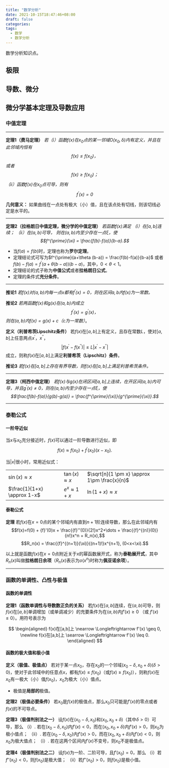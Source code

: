 ```yaml
---
title: "数学分析"
date: 2021-10-15T18:47:46+08:00
draft: false
categories: 
tags: 
  - 数学
  - 数学分析
---
```


数学分析知识点。
<!--more-->

## 极限

## 导数、微分

## 微分学基本定理及导数应用

### 中值定理

---
**定理1（费马定理）**
 *若（i）函数$f(x)$在$x_0$点的某一邻域$O(x_0,\delta)$内有定义，并且在此邻域内恒有*
 *$$f(x) \leq f(x_0)，$$*
 *或者 $$f(x) \geq f(x_0)；$$*
 *（ii）函数$f(x)$在$x_0$点可导，则有*
 *$$f^{\prime}(x)=0$$*

**几何意义：** 如果曲线在一点处有极大（小）值，且在该点处有切线，则该切线必定是水平的。

---
**定理2（拉格朗日中值定理，微分学的中值定理）**
 *若函数$f(x)$满足*
 *（i）在$[a,b]$连续；*
 *（ii）在$(a,b)$可导，*
 *则在$(a,b)$内至少存在一点$\xi$，使*
 *$$f^{\prime}(\xi) = \frac{f(b)-f(a)}{b-a}.$$*

  - 当$f(a)=f(b)$时，定理也称为**罗尔定理**。
  - 定理结论式可写为$f^{\prime}(a+\theta (b-a)) = \frac{f(b)-f(a)}{b-a}$ 或者$f(b)-f(a) = f^{\prime}(a+\theta (b-a)) (b-a)$，其中，$0<\theta<1$。
  - 定理结论的式子称为**中值公式**或者**拉格朗日公式**。
  - 定理的条件式**充分条件**。

---
**推论1**
*若$f(x)$对$(a,b)$内每一点$x$都有$f^{\prime}(x)=0$，则在区间$a,b$内$f(x)$为一常数。*

**推论2**
*若两函数$f(x)$和$g(x)$在$(a,b)$内成立*
*$$f^{\prime}(x) = g^{\prime}(x)，$$*
*则在$(a,b)$内$f(x)=g(x)+c$（$c$为一常数）*。

**定义（利普希茨Lipschitz条件）**
 若$f(x)$在$[a,b]$上有定义，且存在常数$L$，使对$[a,b]$上任意两点$x^{\prime}$，$x^{\prime\prime}$，
 $$|f(x^{\prime}-f(x^{\prime\prime})| \leq L|x^{\prime}-x^{\prime\prime}|$$
 成立，则称$f(x)$在$[a,b]$上满足**利普希茨（Lipschitz）条件**。

 **推论3**
 *若$f(x)$在$[a,b]$上存在有界导数，则$f(x)$在$[a,b]$上满足利普希茨条件。*

 ---
 **定理3（柯西中值定理）**
 *若$f(x)$与$g(x)$在闭区间$[a,b]$上连续，在开区间$(a,b)$内可导，并且$g^{\prime}(x) \neq 0$，则在$(a,b)$内至少存在一点$\xi$，使*
 *$$\frac{f(b)-f(a)}{g(b)-g(a)} = \frac{f^{\prime}(\xi)}{g^{\prime}(\xi)}.$$*

---
### 泰勒公式

#### 一阶导近似

当$x$与$x_0$充分接近时，$f(x)$可以通过一阶导数进行近似，即
$$f(x) \approx f(x_0) + f^{\prime}(x_0)(x-x_0).$$

当$|x|$很小时，常用近似式：

||||
|-|-|-|
| $\sin(x) \approx x$ | $\tan(x) \approx x$ | $\sqrt[n]{1 \pm x} \approx 1\pm \frac{x}{n}$ |
| $\frac{1}{1+x} \approx 1-x$ | $e^x \approx 1+x$ | $\ln (1+x) \approx x$ |

#### 泰勒公式

**定理**
若$f(x)$在$x=0$点的某个邻域内有直到$n+1$阶连续导数，那么在此邻域内有
$$f(x)=f(0) + {f}'(0)x + \frac{{f}''(0)}{2!}x^2+\dots + \frac{{f}^{(n)}(0)}{n!}x^n + R_n(x),$$
$$R_n(x) = \frac{{f}^{(n+1)}(\xi)}{(n+1)!}x^{n+1}, (0<x<\xi).$$

以上就是函数$f(x)$在$x=0$点附近关于$x$的幂函数展开式，称为**泰勒展开式**，其中$R_n(x)$叫做**拉格朗日余项**（$R_n(x)$表示为$o(x^n)$时称为**佩亚诺余项**）。

---
### 函数的单调性、凸性与极值

#### 函数的单调性

**定理1（函数单调性与导数数正负的关系）**
若$f(x)$在$[a,b]$连续，在$(a,b)$可导，则$f(x)$在$[a,b]$单调增加（或单调减少）的充要条件为在$(a,b)$内$f'(x) \geq 0$ （或 $f'(x) \leq 0$）。用符号表示为

$$
\begin{aligned}
f(x)在[a,b]上 \nearrow \Longleftrightarrow f'(x) \geq 0, \newline
f(x)在[a,b]上 \searrow \Longleftrightarrow f'(x) \leq 0.
\end{aligned}
$$

#### 函数的极大值和极小值

**定义（极值、极值点）**
若对于某一点$x_0$，存在$x_0$的一个邻域$(x_0-\delta, x_0+\delta)(\delta>0)$，使对于此邻域中的任意点$x$，都有$f(x) \leq f(x_0)$（或$f(x) \geq f(x_0)$），则称$f(x)$在$x_0$有一极大（小）值$f(x_0)$，$x_0$为极大（小）值点。

- 极值是**局部的**极值。

**定理2（极值必要条件）**
若$x_0$是$f(x)$的极值点，那么$x_0$只可能是$f'(x)$的零点或者$f(x)$的不可导点。

**定理3（极值判别法之一）**
设$f(x)$在$(x_0-\delta,x_0)$和$(x_0,x_0+\delta)$（其中$\delta>0$）可导，那么
（i）. 若在$(x_0-\delta,x_0)$内$f'(x)<0$，而在$(x_0,x_0+\delta)$内$f'(x)>0$，则$x_0$为极小值点；
（ii）. 若在$(x_0-\delta,x_0)$内$f'(x)>0$，而在$(x_0,x_0+\delta)$内$f'(x)<0$，则$x_0$为极大值点；
（i）. 若在这两个区间内$f'(x)$不变号，则$x_0$不是极值点。

**定理4（极值判别法之二）**
设$f(x)$为一阶、二阶可导，且$f'(x_0)=0$，那么
（i）若$f''(x_0)<0$，则$f(x_0)$是极大值；
（ii）若$f''(x_0)>0$，则$f(x_0)$是极小值。